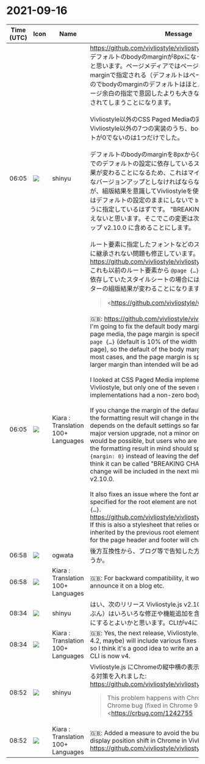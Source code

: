 # 2021-09-16

|Time (UTC)|Icon|Name|Message|
|---|---|---|---|
|06:05|![](https://avatars.slack-edge.com/2018-04-27/354445776386_e258f5ed5ba887b08668_72.jpg)|shinyu|<https://github.com/vivliostyle/vivliostyle.js/issues/776><br>デフォルトのbodyのmarginが8pxになっているのを0に直そうと思います。ページメディアではページ余白は `@page {…}` のmarginで指定される（デフォルトはページの幅・高さの10%）のでbodyのmarginのデフォルトはほとんどの場合不要でありページ余白の指定で意図したよりも大きな余白がデフォルトで付加されてしまうことになります。<br><br>Vivliostyle以外のCSS Paged Mediaの実装を調べましたがVivliostyle以外の7つの実装のうち、bodyのmarginのデフォルトが0でないのは1つだけでした。<br><br>デフォルトのbodyのmarginを8pxから0に直した場合、これまでのデフォルトの設定に依存しているスタイルシートでは組版結果が変わることになるため、これはマイナーではなくてメジャーなバージョンアップとしなければならないかとも考えたのですが、組版結果を意識してVivliostyleを使っているようなユーザーはデフォルトの設定のままにしないで `body { margin: 0}` のように指定しているはずです。 "BREAKING CHANGE" とまではいえないと思います。そこでこの変更は次のマイナーバージョンアップ v2.10.0 に含めることにします。<br><br>ルート要素に指定したフォントなどのスタイルが `@page {…}` 内に継承されない問題も修正しています。<br><https://github.com/vivliostyle/vivliostyle.js/issues/568><br>これも以前のルート要素から `@page {…}` に継承されない動作に依存していたスタイルシートの場合には、ページヘッダーやフッターの組版結果が変わることになります。<br><blockquote><https://github.com/vivliostyle/vivliostyle.js/issues/776|#776 Default body margin should be 0 in paged media></blockquote><br><blockquote><https://github.com/vivliostyle/vivliostyle.js/issues/568|#568 Root element styles are not inherited to page context></blockquote>|
|06:05|![](https://avatars.slack-edge.com/2021-08-02/2324149410423_2aa7423c4133ecb9f168_72.png)|Kiara : Translation 100+ Languages|🇬🇧: <https://github.com/vivliostyle/vivliostyle.js/issues/776><br>I'm going to fix the default body margin from 8px to 0. In page media, the page margin is specified by the margin of `@ page {…}` (default is 10% of the width and height of the page), so the default of the body margin is unnecessary in most cases, and the page margin is specified. By default, a larger margin than intended will be added.<br><br>I looked at CSS Paged Media implementations other than Vivliostyle, but only one of the seven non-Vivliostyle implementations had a non-zero body margin default.<br><br>If you change the margin of the default body from 8px to 0, the formatting result will change in the style sheet that depends on the default settings so far, so this should be a major version upgrade, not a minor one. I wondered if it would be possible, but users who are using Vivliostyle with the formatting result in mind should specify it as `body {margin: 0}` instead of leaving the default setting. I don't think it can be called "BREAKING CHANGE". Therefore, this change will be included in the next minor version upgrade v2.10.0.<br><br>It also fixes an issue where the font and other styles specified for the root element are not inherited within `@ page {…}`.<br><https://github.com/vivliostyle/vivliostyle.js/issues/568><br>If this is also a stylesheet that relies on behavior that is not inherited by the previous root element, the formatting results for the page header and footer will change.|
|06:58|![](https://avatars.slack-edge.com/2019-11-22/845042642576_070441337abaca9fb7b3_72.png)|ogwata|後方互換性から、ブログ等で告知した方がよいのではないでしょうか。|
|06:58|![](https://avatars.slack-edge.com/2021-08-02/2324149410423_2aa7423c4133ecb9f168_72.png)|Kiara : Translation 100+ Languages|🇬🇧: For backward compatibility, it would be better to announce it on a blog etc.|
|08:34|![](https://avatars.slack-edge.com/2018-04-27/354445776386_e258f5ed5ba887b08668_72.jpg)|shinyu|はい、次のリリース Vivliostyle.js v2.10（Vivliostyle CLI 4.2 たぶん）はいろいろな修正や機能追加を含むものになるので、記事にするとよいかと思います。CLIがv4になったことも含めて。|
|08:34|![](https://avatars.slack-edge.com/2021-08-02/2324149410423_2aa7423c4133ecb9f168_72.png)|Kiara : Translation 100+ Languages|🇬🇧: Yes, the next release, Vivliostyle.js v2.10 (Vivliostyle CLI 4.2, maybe) will include various fixes and feature additions, so I think it's a good idea to write an article. Including that the CLI is now v4.|
|08:52|![](https://avatars.slack-edge.com/2018-04-27/354445776386_e258f5ed5ba887b08668_72.jpg)|shinyu|Vivliostyle.js にChromeの縦中横の表示位置ズレのバグを回避する対策を入れました:<br><https://github.com/vivliostyle/vivliostyle.js/pull/777><br><blockquote>This problem happens with Chrome 93-94 due to the Chrome bug (fixed in Chrome 95):  <br><https://crbug.com/1242755|https://crbug.com/1242755> - text-combine-upright with text-indent does not work properly<br><br>This fix is a workaround for the problem necessary for Chrome (Chromium) 93-94 users.</blockquote>|
|08:52|![](https://avatars.slack-edge.com/2021-08-02/2324149410423_2aa7423c4133ecb9f168_72.png)|Kiara : Translation 100+ Languages|🇬🇧: Added a measure to avoid the bug of tate-chu-yoko display position shift in Chrome in Vivliostyle.js:<br><https://github.com/vivliostyle/vivliostyle.js/pull/777>|
